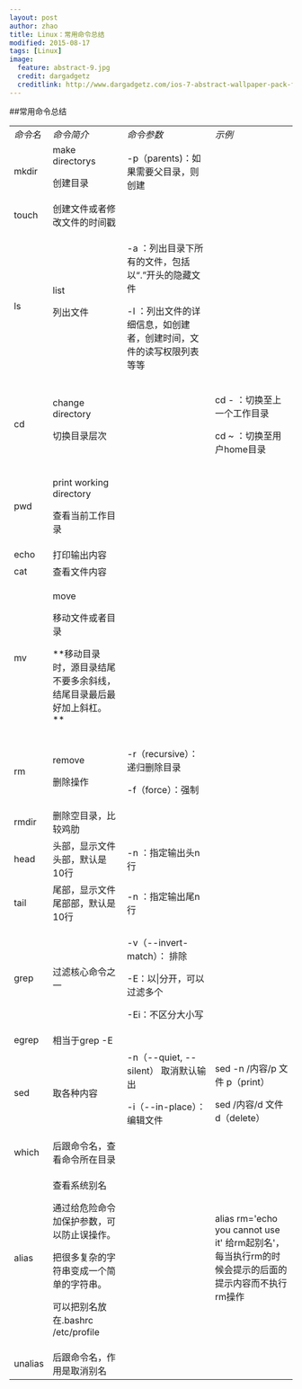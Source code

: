 ```yaml
---
layout: post
author: zhao
title: Linux：常用命令总结
modified: 2015-08-17
tags: [Linux]
image:
  feature: abstract-9.jpg
  credit: dargadgetz
  creditlink: http://www.dargadgetz.com/ios-7-abstract-wallpaper-pack-for-iphone-5-and-ipod-touch-retina/
---
```


##常用命令总结
<table>
<tbody>
<tr>
<td><em>命令名</em></td>
<td><em>命令简介</em></td>
<td><em>命令参数</em></td>
<td><em>示例</em></td>
</tr>

<tr>
<td>mkdir</td>
<td>make directorys<p>创建目录</td>
<td> -p（parents)：如果需要父目录，则创建</td>
<td></td>
</tr>

<tr>
<td>touch</td>
<td>创建文件或者修改文件的时间戳</td>
<td></td>
<td></td>
</tr>

<tr>
<td>ls</td>
<td>list<p>列出文件</td>
<td><p>-a ：列出目录下所有的文件，包括以“.”开头的隐藏文件<p>-l ：列出文件的详细信息，如创建者，创建时间，文件的读写权限列表等等</td>
<td></td>
</tr>

<tr>
<td>cd</td>
<td>change directory<p>切换目录层次</td>
<td></td>
<td><p>cd - ：切换至上一个工作目录<p>cd ~ ：切换至用户home目录</td>
</tr>

<tr>
<td>pwd</td>
<td><p>print working directory<p>查看当前工作目录</td>
<td></td>
<td></td>
</tr>

<tr> 
<td>echo</td>  
<td>打印输出内容</td>  
<td></td>
<td></td>
</tr>

<tr> 
<td>cat</td>  
<td>查看文件内容</td>  
<td></td>
<td></td>
</tr>

<tr> 
<td>mv</td>  
<td><p>move<p>移动文件或者目录<p>**移动目录时，源目录结尾不要多余斜线，结尾目录最后最好加上斜杠。**</td>  
<td></td>
<td></td>
</tr>

<tr> 
<td>rm</td>  
<td><p>remove<p>删除操作</td>  
<td><p>-r（recursive）：递归删除目录 <p>-f（force）：强制</td>
<td></td>
</tr>

<tr> 
<td>rmdir</td>  
<td>删除空目录，比较鸡肋</td>  
<td></td>
<td></td>
</tr>

<tr> 
<td>head</td>  
<td>头部，显示文件头部，默认是10行</td>  
<td>-n ：指定输出头n行</td>
<td></td>
</tr>

<tr> 
<td>tail</td>  
<td>尾部，显示文件尾部部，默认是10行</td>  
<td>-n ：指定输出尾n行</td>
<td></td>
</tr>

<tr> 
<td>grep</td>  
<td>过滤核心命令之一</td>  
<td><p>-v（--invert-match）： 排除 <p> -E：以|分开，可以过滤多个 <p>-Ei：不区分大小写</td>
<td></td>
</tr>

<tr> 
<td>egrep</td>  
<td>相当于grep -E</td>  
<td></td>
<td></td>
</tr>

<tr> 
<td>sed</td>  
<td>取各种内容</td>  
<td> -n（--quiet, --silent） 取消默认输出 <p> -i（--in-place）： 编辑文件</td>
<td><p>sed -n /内容/p 文件    p（print）<p>sed /内容/d 文件    d（delete）</td>
</tr>

<tr> 
<td>which</td>  
<td>后跟命令名，查看命令所在目录</td>  
<td></td>
<td></td>
</tr>

<tr> 
<td>alias</td>  
<td><p>查看系统别名<p>通过给危险命令加保护参数，可以防止误操作。<p>把很多复杂的字符串变成一个简单的字符串。<p>可以把别名放在.bashrc /etc/profile</td>  
<td></td>
<td>alias rm='echo you cannot use it' 给rm起别名'，每当执行rm的时候会提示的后面的提示内容而不执行rm操作</td>
</tr>

<tr> 
<td>unalias</td>  
<td>后跟命令名，作用是取消别名</td>  
<td></td>
<td></td>
</tr>

</tbody>
</table>